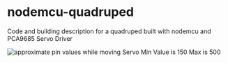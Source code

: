 # nodemcu-quadruped
Code and building description for a quadruped built with nodemcu and PCA9685 Servo Driver

![approximate pin values while moving](https://user-images.githubusercontent.com/66016599/92009197-6d930000-ed48-11ea-8dc8-fb093b595135.png)
Servo Min Value is 150 Max is 500
